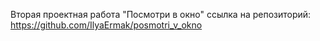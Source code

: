 Вторая проектная работа "Посмотри в окно"
ссылка на репозиторий: https://github.com/IlyaErmak/posmotri_v_okno
